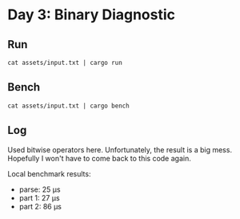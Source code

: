 # Day 3: Binary Diagnostic

## Run

```
cat assets/input.txt | cargo run
```

## Bench

```
cat assets/input.txt | cargo bench
```

## Log

Used bitwise operators here. Unfortunately, the result is a big mess. 
Hopefully I won't have to come back to this code again.

Local benchmark results:

* parse: 25 μs
* part 1: 27 μs
* part 2: 86 μs
 
